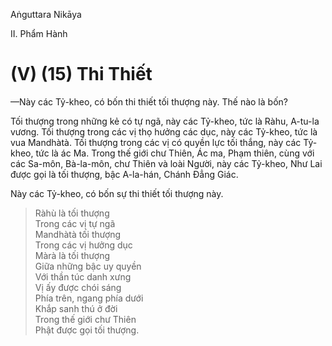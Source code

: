 Aṅguttara Nikāya

II. Phẩm Hành

# (V) (15) Thi Thiết

—Này các Tỷ-kheo, có bốn thi thiết tối thượng này. Thế nào là bốn?

Tối thượng trong những kẻ có tự ngã, này các Tỷ-kheo, tức là Ràhu, A-tu-la vương. Tối thượng trong các vị thọ hưởng các dục, này các Tỷ-kheo, tức là vua Mandhàtà. Tối thượng trong các vị có quyền lực tối thắng, này các Tỷ-kheo, tức là ác Ma. Trong thế giới chư Thiên, Ác ma, Phạm thiên, cùng với các Sa-môn, Bà-la-môn, chư Thiên và loài Người, này các Tỷ-kheo, Như Lai được gọi là tối thượng, bậc A-la-hán, Chánh Ðẳng Giác.

Này các Tỷ-kheo, có bốn sự thi thiết tối thượng này.

> Ràhù là tối thượng  
> Trong các vị tự ngã  
> Mandhàtà tối thượng  
> Trong các vị hưởng dục  
> Màrà là tối thượng  
> Giữa những bậc uy quyền  
> Với thần túc danh xưng  
> Vị ấy được chói sáng  
> Phía trên, ngang phía dưới  
> Khắp sanh thú ở đời  
> Trong thế giới chư Thiên  
> Phật được gọi tối thượng.

